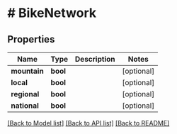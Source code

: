 # # BikeNetwork

## Properties

Name | Type | Description | Notes
------------ | ------------- | ------------- | -------------
**mountain** | **bool** |  | [optional]
**local** | **bool** |  | [optional]
**regional** | **bool** |  | [optional]
**national** | **bool** |  | [optional]

[[Back to Model list]](../../README.md#models) [[Back to API list]](../../README.md#endpoints) [[Back to README]](../../README.md)
